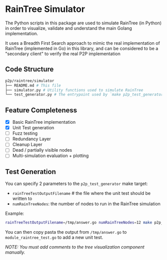 # RainTree Simulator

The Python scripts in this package are used to simulate RainTree (in Python) in order to visualize, validate and understand the main Golang implementation.

It uses a Breadth First Search approach to mimic the real implementation of RainTree (implemented in Go) in this library, and can be considered to be a "secondary client" to verify the real P2P implementation

## Code Structure

```bash
p2p/raintree/simulator
├── README.md # This file
├── simulator.py # Utility functions used to simulate RainTree
└── test_generator.py # The entrypoint used by `make p2p_test_generator` to generate RainTree unit tests
```

## Feature Completeness

- [x] Basic RainTree implementation
- [x] Unit Test generation
- [ ] Fuzz testing
- [ ] Redundancy Layer
- [ ] Cleanup Layer
- [ ] Dead / partially visible nodes
- [ ] Multi-simulation evaluation + plotting

## Test Generation

You can specify 2 parameters to the `p2p_test_generator` make target:

- `rainTreeTestOutputFilename` # the file where the unit test should be written to
- `numRainTreeNodes`: the number of nodes to run in the RainTree simulation

Example:

```bash
rainTreeTestOutputFilename=/tmp/answer.go numRainTreeNodes=12 make p2p_test_generator
```

You can then copy pasta the output from `/tmp/answer.go` to `module_raintree_test.go` to add a new unit test.

_NOTE: You must add comments to the tree visualization component manually._
